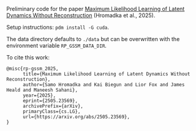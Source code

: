 Preliminary code for the paper [Maximum Likelihood Learning of Latent Dynamics Without Reconstruction](https://arxiv.org/abs/2505.23569) (Hromadka et al., 2025).

Setup instructions: `pdm install -G cuda`.

The data directory defaults to `./data` but can be overwritten with the environment variable `RP_GSSM_DATA_DIR`.

To cite this work:
```
@misc{rp-gssm_2025,
      title={Maximum Likelihood Learning of Latent Dynamics Without Reconstruction}, 
      author={Samo Hromadka and Kai Biegun and Lior Fox and James Heald and Maneesh Sahani},
      year={2025},
      eprint={2505.23569},
      archivePrefix={arXiv},
      primaryClass={cs.LG},
      url={https://arxiv.org/abs/2505.23569}, 
}
```